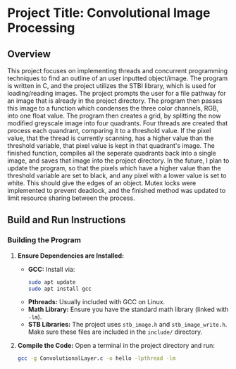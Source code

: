 
# Project Title: Convolutional Image Processing

## Overview

This project focuses on implementing threads and concurrent programming techniques to find an outline of an user inputted object/image. The program is written in C, and the project utilizes the STBI library, which is used for loading/reading images.
 The project prompts the user for a file pathway for an image that is already in the project directory. The program then passes this image to a function which condenses the three color channels, RGB, into one float value. The program then creates a
 grid, by splitting the now modified greyscale image into four quadrants. Four threads are created that process each quandrant, comparing it to a threshold value. If the pixel value, that the thread is currently scanning, has a higher value than the
 threshold variable, that pixel value is kept in that quadrant's image. The finished function, compiles all the seperate quadrants back into a single image, and saves that image into the project directory. In the future, I plan to update the program,
 so that the pixels which have a higher value than the threshold variable are set to black, and any pixel with a lower value is set to white. This should give the edges of an object. Mutex locks were implemented to prevent deadlock, and the finished
 method was updated to limit resource sharing between the process.

## Build and Run Instructions

### Building the Program

1. **Ensure Dependencies are Installed:**
   - **GCC:** Install via:
     ```bash
     sudo apt update
     sudo apt install gcc
     ```
   - **Pthreads:** Usually included with GCC on Linux.
   - **Math Library:** Ensure you have the standard math library (linked with `-lm`).
   - **STB Libraries:** The project uses `stb_image.h` and `stb_image_write.h`. Make sure these files are included in the `include/` directory.

2. **Compile the Code:**
   Open a terminal in the project directory and run:
   ```bash
   gcc -g ConvolutionalLayer.c -o hello -lpthread -lm

